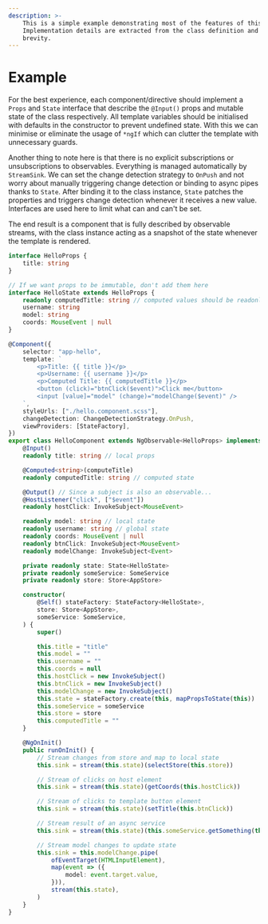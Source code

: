 ```yaml
---
description: >-
    This is a simple example demonstrating most of the features of this library.
    Implementation details are extracted from the class definition and omitted for
    brevity.
---
```


# Example

For the best experience, each component/directive should implement a `Props` and `State` interface that describe the `@Input()` props and mutable state of the class respectively. All template variables should be initialised with defaults in the constructor to prevent undefined state. With this we can minimise or eliminate the usage of `*ngIf` which can clutter the template with unnecessary guards.

Another thing to note here is that there is no explicit subscriptions or unsubscriptions to observables. Everything is managed automatically by `StreamSink`. We can set the change detection strategy to `OnPush` and not worry about manually triggering change detection or binding to async pipes thanks to `State`. After binding it to the class instance, `State` patches the properties and triggers change detection whenever it receives a new value. Interfaces are used here to limit what can and can't be set.

The end result is a component that is fully described by observable streams, with the class instance acting as a snapshot of the state whenever the template is rendered.

```typescript
interface HelloProps {
    title: string
}

// If we want props to be immutable, don't add them here
interface HelloState extends HelloProps {
    readonly computedTitle: string // computed values should be readonly here
    username: string
    model: string
    coords: MouseEvent | null
}

@Component({
    selector: "app-hello",
    template: `
        <p>Title: {{ title }}</p>
        <p>Username: {{ username }}</p>
        <p>Computed Title: {{ computedTitle }}</p>
        <button (click)="btnClick($event)">Click me</button>
        <input [value]="model" (change)="modelChange($event)" />
    `,
    styleUrls: ["./hello.component.scss"],
    changeDetection: ChangeDetectionStrategy.OnPush,
    viewProviders: [StateFactory],
})
export class HelloComponent extends NgObservable<HelloProps> implements HelloState {
    @Input()
    readonly title: string // local props

    @Computed<string>(computeTitle)
    readonly computedTitle: string // computed state

    @Output() // Since a subject is also an observable...
    @HostListener("click", ["$event"])
    readonly hostClick: InvokeSubject<MouseEvent>

    readonly model: string // local state
    readonly username: string // global state
    readonly coords: MouseEvent | null
    readonly btnClick: InvokeSubject<MouseEvent>
    readonly modelChange: InvokeSubject<Event>

    private readonly state: State<HelloState>
    private readonly someService: SomeService
    private readonly store: Store<AppStore>

    constructor(
        @Self() stateFactory: StateFactory<HelloState>,
        store: Store<AppStore>,
        someService: SomeService,
    ) {
        super()

        this.title = "title"
        this.model = ""
        this.username = ""
        this.coords = null
        this.hostClick = new InvokeSubject()
        this.btnClick = new InvokeSubject()
        this.modelChange = new InvokeSubject()
        this.state = stateFactory.create(this, mapPropsToState(this))
        this.someService = someService
        this.store = store
        this.computedTitle = ""
    }

    @NgOnInit()
    public runOnInit() {
        // Stream changes from store and map to local state
        this.sink = stream(this.state)(selectStore(this.store))

        // Stream of clicks on host element
        this.sink = stream(this.state)(getCoords(this.hostClick))

        // Stream of clicks to template button element
        this.sink = stream(this.state)(setTitle(this.btnClick))

        // Stream result of an async service
        this.sink = stream(this.state)(this.someService.getSomething(this.title))

        // Stream model changes to update state
        this.sink = this.modelChange.pipe(
            ofEventTarget(HTMLInputElement),
            map(event => ({
                model: event.target.value,
            })),
            stream(this.state),
        )
    }
}
```
